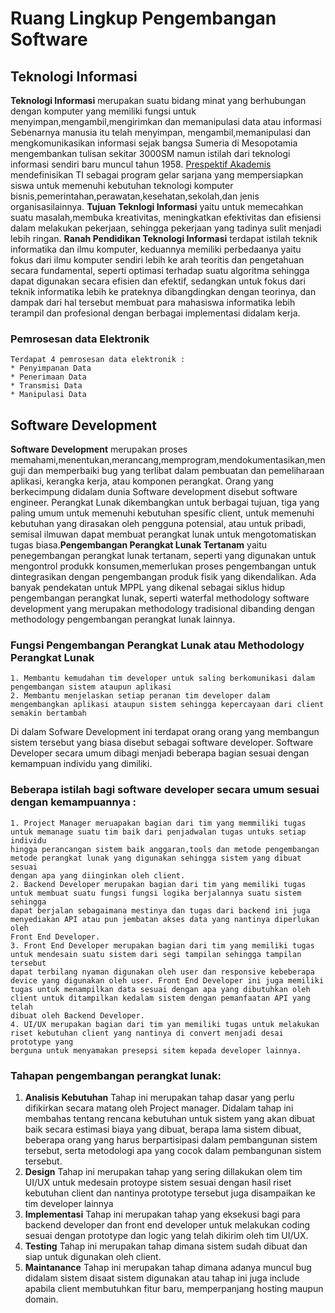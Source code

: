 # Ruang Lingkup Pengembangan Software

## Teknologi Informasi
 **Teknologi Informasi** merupakan suatu bidang minat yang berhubungan dengan komputer yang memiliki fungsi untuk menyimpan,mengambil,mengirimkan dan memanipulasi data atau informasi
 Sebenarnya manusia itu telah menyimpan, mengambil,memanipulasi dan mengkomunikasikan informasi sejak bangsa Sumeria di Mesopotamia mengembankan tulisan sekitar 3000SM namun istilah dari 
 teknologi informasi sendiri baru muncul tahun 1958. [Prespektif Akademis](https://en.wikipedia.org/wiki/Information_technology) mendefinisikan TI sebagai program gelar sarjana yang mempersiapkan
 siswa untuk memenuhi kebutuhan teknologi komputer bisnis,pemerintahan,perawatan,kesehatan,sekolah,dan jenis organisasilainnya.
 **Tujuan Teknlogi Informasi** yaitu untuk memecahkan suatu masalah,membuka kreativitas, meningkatkan efektivitas dan efisiensi dalam melakukan pekerjaan, sehingga pekerjaan yang tadinya sulit
 menjadi lebih ringan. 
 **Ranah Pendidikan Teknologi Informasi** terdapat istilah teknik informatika dan ilmu komputer, keduannya memiliki perbedaanya yaitu fokus dari ilmu komputer sendiri lebih ke arah teoritis dan
 pengetahuan secara fundamental, seperti optimasi terhadap suatu algoritma sehingga dapat digunakan secara efisien dan efektif, sedangkan untuk fokus dari teknik informatika lebih ke prateknya 
 dibangdingkan dengan teorinya, dan dampak dari hal tersebut membuat para mahasiswa informatika lebih terampil dan profesional dengan berbagai implementasi didalam kerja.
 
### Pemrosesan data Elektronik
	Terdapat 4 pemrosesan data elektronik :
	* Penyimpanan Data
	* Penerimaan Data
	* Transmisi Data
	* Manipulasi Data

## Software Development
**Software Development** merupakan proses memahami,menentukan,merancang,memprogram,mendokumentasikan,menguji dan memperbaiki bug yang terlibat dalam pembuatan dan pemeliharaan aplikasi, kerangka kerja,
atau komponen perangkat. Orang yang berkecimpung didalam dunia Software development disebut software engineer. Perangkat Lunak dikembangkan untuk berbagai tujuan, tiga yang paling umum untuk memenuhi kebutuhan spesific client, untuk memenuhi kebutuhan yang dirasakan oleh pengguna potensial,
atau untuk pribadi, semisal ilmuwan dapat membuat perangkat lunak untuk mengotomatiskan tugas biasa.**Pengembangan Perangkat Lunak Tertanam** yaitu penegembangan perangkat lunak tertanam, seperti yang
digunakan untuk mengontrol produkk konsumen,memerlukan proses pengembangan untuk dintegrasikan dengan pengembangan produk fisik yang dikendalikan. Ada banyak pendekatan untuk MPPL yang dikenal sebagai siklus
hidup pengembangan perangkat lunak, seperti waterfal methodology software development yang merupakan methodology tradisional dibanding dengan methodology pengembangan perangkat lunak lainnya.

### Fungsi Pengembangan Perangkat Lunak atau Methodology Perangkat Lunak 
	1. Membantu kemudahan tim developer untuk saling berkomunikasi dalam pengembangan sistem ataupun aplikasi
	2. Membantu menjelaskan setiap peranan tim developer dalam mengembangkan aplikasi ataupun sistem sehingga kepercayaan dari client semakin bertambah

Di dalam Sofware Development ini terdapat orang orang yang membangun sistem tersebut yang biasa disebut sebagai software developer. Software Developer secara umum dibagi menjadi beberapa bagian sesuai dengan kemampuan individu yang dimiliki. 
### Beberapa istilah bagi software developer secara umum sesuai dengan kemampuannya :
	1. Project Manager meruapakan bagian dari tim yang memmiliki tugas untuk memanage suatu tim baik dari penjadwalan tugas untuks setiap individu
	hingga perancangan sistem baik anggaran,tools dan metode pengembangan metode perangkat lunak yang digunakan sehingga sistem yang dibuat sesuai 
	dengan apa yang diinginkan oleh client.
	2. Backend Developer merupakan bagian dari tim yang memiliki tugas untuk membuat suatu fungsi fungsi logika berjalannya suatu sistem sehingga 
	dapat berjalan sebagaimana mestinya dan tugas dari backend ini juga menyediakan API atau pun jembatan akses data yang nantinya diperlukan oleh 
	Front End Developer.
	3. Front End Developer merupakan bagian dari tim yang memiliki tugas untuk mendesain suatu sistem dari segi tampilan sehingga tampilan tersebut 
	dapat terbilang nyaman digunakan oleh user dan responsive kebeberapa device yang digunakan oleh user. Front End Developer ini juga memiliki 
	tugas untuk menampilkan data sesuai dengan apa yang dibutuhkan oleh client untuk ditampilkan kedalam sistem dengan pemanfaatan API yang telah
	dibuat oleh Backend Developer.
	4. UI/UX merupakan bagian dari tim yan memiliki tugas untuk melakukan riset kebutuhan client yang nantinya di convert menjadi desai prototype yang 
	berguna untuk menyamakan presepsi sitem kepada developer lainnya.
	
### Tahapan pengembangan perangkat lunak:
1. **Analisis Kebutuhan**
	Tahap ini merupakan tahap dasar yang perlu difikirkan secara matang oleh Project manager. Didalam tahap ini membahas tentang rencana kebutuhan untuk sistem yang akan dibuat baik secara estimasi biaya yang dibuat, berapa lama sistem dibuat, beberapa orang yang harus berpartisipasi dalam pembangunan sistem tersebut, serta metodologi apa yang cocok dalam pembangunan sistem tersebut.	
2. **Design**
	Tahap ini merupakan tahap yang sering dillakukan olem tim UI/UX untuk medesain protoype sistem sesuai dengan hasil riset kebutuhan client dan nantinya prototype tersebut juga disampaikan ke tim developer lainnya
3. **Implementasi**
	Tahap ini merupakan tahap yang eksekusi bagi para backend developer dan front end developer untuk melakukan coding sesuai dengan prototype dan logic yang telah dikirim oleh tim UI/UX.
4. **Testing**
	Tahap ini merupakan tahap dimana sistem sudah dibuat dan siap untuk digunakan oleh client.
5. **Maintanance**
	Tahap ini merupakan tahap dimana adanya muncul bug didalam sistem disaat sistem digunakan atau tahap ini juga include apabila client membutuhkan fitur baru, memperpanjang hosting maupun domain.

	
	
	


